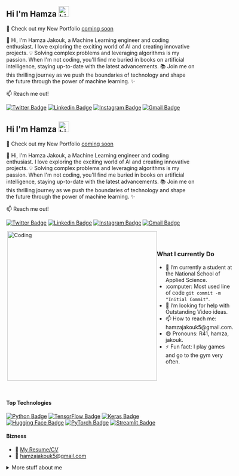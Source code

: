 ## Hi I'm Hamza <img src="https://user-images.githubusercontent.com/1303154/88677602-1635ba80-d120-11ea-84d8-d263ba5fc3c0.gif" width="28px" height="28px" alt="hi">

🚀 Check out my New Portfolio [coming soon](https://isleaboud.com)

👋 Hi, I'm Hamza Jakouk, a Machine Learning engineer and coding enthusiast. I love exploring the exciting world of AI and creating innovative projects. 💡 Solving complex problems and leveraging algorithms is my passion. When I'm not coding, you'll find me buried in books on artificial intelligence, staying up-to-date with the latest advancements. 📚 Join me on this thrilling journey as we push the boundaries of technology and shape the future through the power of machine learning. ✨

:mailbox: Reach me out!

[![Twitter Badge](https://img.shields.io/badge/-@Jakouk-1ca0f1?style=flat&labelColor=1ca0f1&logo=twitter&logoColor=white&link=https://twitter.com/HJakouk)](https://twitter.com/HJakouk) [![Linkedin Badge](https://img.shields.io/badge/-Hamza-0e76a8?style=flat&labelColor=0e76a8&logo=linkedin&logoColor=white)](https://www.linkedin.com/in/hamza-jakouk-5b4304202/) [![Instagram Badge](https://img.shields.io/badge/-@hamzajakouk-e84393?style=flat&labelColor=e84393&logo=instagram&logoColor=white)](https://www.instagram.com/hamzajakouk5/) [![Gmail Badge](https://img.shields.io/badge/-hamzajakouk-c0392b?style=flat&labelColor=c0392b&logo=gmail&logoColor=white)](mailto:hamzajakouk5@gmail.com)

<!-- TODO: Add last video link -->

## Hi I'm Hamza <img src="https://user-images.githubusercontent.com/1303154/88677602-1635ba80-d120-11ea-84d8-d263ba5fc3c0.gif" width="28px" height="28px" alt="hi">

🚀 Check out my New Portfolio [coming soon](https://isleaboud.com)

👋 Hi, I'm Hamza Jakouk, a Machine Learning engineer and coding enthusiast. I love exploring the exciting world of AI and creating innovative projects. 💡 Solving complex problems and leveraging algorithms is my passion. When I'm not coding, you'll find me buried in books on artificial intelligence, staying up-to-date with the latest advancements. 📚 Join me on this thrilling journey as we push the boundaries of technology and shape the future through the power of machine learning. ✨

:mailbox: Reach me out!

[![Twitter Badge](https://img.shields.io/badge/-@Jakouk-1ca0f1?style=flat&labelColor=1ca0f1&logo=twitter&logoColor=white&link=https://twitter.com/HJakouk)](https://twitter.com/HJakouk) [![Linkedin Badge](https://img.shields.io/badge/-Hamza-0e76a8?style=flat&labelColor=0e76a8&logo=linkedin&logoColor=white)](https://www.linkedin.com/in/hamza-jakouk-5b4304202/) [![Instagram Badge](https://img.shields.io/badge/-@hamzajakouk-e84393?style=flat&labelColor=e84393&logo=instagram&logoColor=white)](https://www.instagram.com/hamzajakouk5/) [![Gmail Badge](https://img.shields.io/badge/-hamzajakouk-c0392b?style=flat&labelColor=c0392b&logo=gmail&logoColor=white)](mailto:hamzajakouk5@gmail.com)

<!-- TODO: Add last video link -->

<div style="display: flex; align-items: center;">
  <img src="https://cdn.dribbble.com/users/1162077/screenshots/3848914/programmer.gif" alt="Coding" width="400" align="right" />
  <div>
    <h3>What I currently Do</h3>
    <ul>
      <li>🔭 I’m currently a student at the National School of Applied Science.</li>
      <li>:computer: Most used line of code <code>git commit -m "Initial Commit"</code>.</li>
      <li>🤔 I’m looking for help with Outstanding Video ideas.</li>
      <li>📫 How to reach me: hamzajakouk5@gmail.com.</li>
      <li>😄 Pronouns: R41, hamza, jakouk.</li>
      <li>⚡ Fun fact: I play games and go to the gym very often.</li>
    </ul>
  </div>
</div>

<br /> <!-- Add an empty line here -->

#### Top Technologies

<!-- TODO: Make technologies links takes you to repositories -->

[![Python Badge](https://img.shields.io/badge/-Python-3776AB?style=for-the-badge&labelColor=black&logo=python&logoColor=3776AB)](#) [![TensorFlow Badge](https://img.shields.io/badge/-TensorFlow-FF6F00?style=for-the-badge&labelColor=black&logo=tensorflow&logoColor=FF6F00)](#) [![Keras Badge](https://img.shields.io/badge/-Keras-D00000?style=for-the-badge&labelColor=black&logo=keras&logoColor=D00000)](#) [![Hugging Face Badge](https://img.shields.io/badge/-Hugging%20Face-0B5FFF?style=for-the-badge&labelColor=black&logo=hugging%20face&logoColor=0B5FFF)](#) [![PyTorch Badge](https://img.shields.io/badge/-PyTorch-EE4C2C?style=for-the-badge&labelColor=black&logo=pytorch&logoColor=EE4C2C)](#) [![Streamlit Badge](https://img.shields.io/badge/-Streamlit-FF4B4B?style=for-the-badge&labelColor=black&logo=streamlit&logoColor=FF4B4B)](#)

#### Bizness
- :paperclip: [My Resume/CV](https://github.com/hamzajakouk/divers/blob/main/Cv_E%20(2)(1).pdf)
- :email: hamzajakouk5@gmail.com

<details>
<summary>
  More stuff about me
</summary>

<!--END_SECTION:waka-->

#### Github Stats

![Hamza Jakouk's GitHub stats](https://github-readme-stats.vercel.app/api?username=hamzajakouk&count_private=true&theme=tokyonight&hide=contribs,prs)
